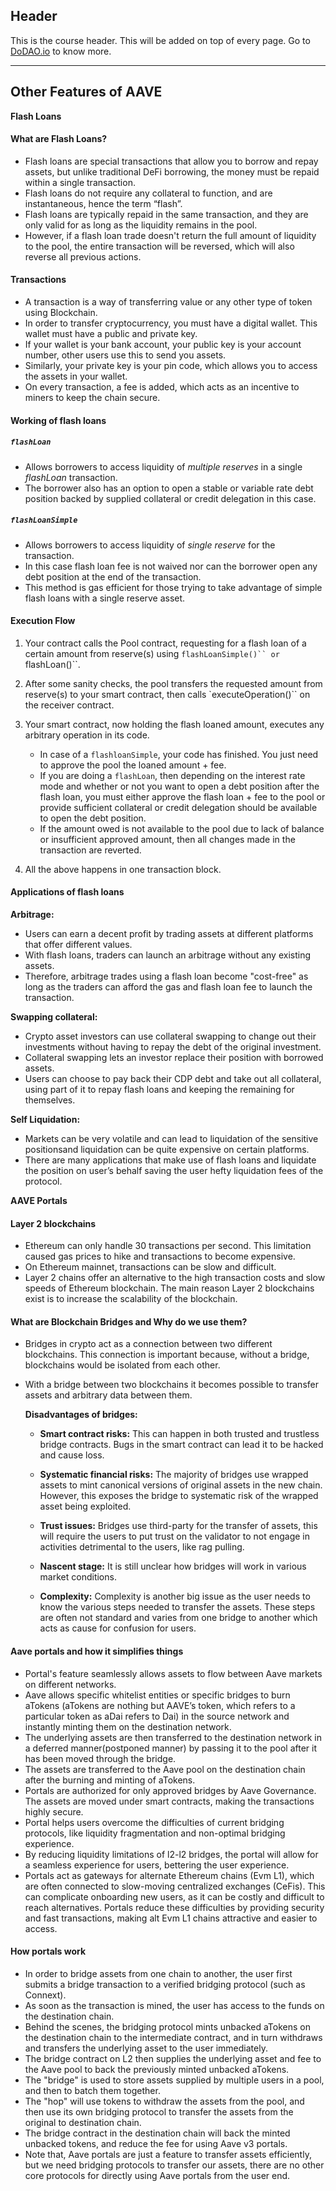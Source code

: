 ## Header
This is the course header. This will be added on top of every page. Go to [DoDAO.io](https://www.dodao.io) to know more.

 ---
 
 ## Other Features of AAVE
 
 **Flash Loans**        
#### What are Flash Loans?
* Flash loans are special transactions that allow you to borrow and repay assets, but unlike traditional DeFi borrowing, the money must be repaid within a single transaction. 
* Flash loans do not require any collateral to function, and are instantaneous, hence the term “flash”. 
* Flash loans are typically repaid in the same transaction, and they are only valid for as long as the liquidity remains in the pool. 
* However, if a flash loan trade doesn't return the full amount of liquidity to the pool, the entire transaction will be reversed, which will also reverse all previous actions.

#### Transactions
* A transaction is a way of transferring value or any other type of token using Blockchain. 
* In order to transfer cryptocurrency, you must have a digital wallet. This wallet must have a public and private key. 
* If your wallet is your bank account, your public key is your account number, other users use this to send you assets. 
* Similarly, your private key is your pin code, which allows you to access the assets in your wallet. 
* On every transaction, a fee is added, which acts as an incentive to miners to keep the chain secure.

#### Working of flash loans
##### **`flashLoan`** 
* Allows borrowers to access liquidity of *multiple reserves* in a single *flashLoan* transaction. 
* The borrower also has an option to open a stable or variable rate debt position backed by supplied collateral or 
 credit delegation in this case.

##### **`flashLoanSimple`** 
  * Allows borrowers to access liquidity of *single reserve* for the transaction. 
  * In this case flash loan fee is not waived nor can the borrower open any debt position at the end of the transaction. 
  * This method is gas efficient for those trying to take advantage of simple flash loans with a single reserve asset.

#### Execution Flow
1. Your contract calls the Pool contract, requesting for a flash loan of a certain amount from reserve(s) using `flashLoanSimple()`` or `flashLoan()``.

2. After some sanity checks, the pool transfers the requested amount from reserve(s) to your smart contract, then calls `executeOperation()`` on the receiver contract.

3. Your smart contract, now holding the flash loaned amount, executes any arbitrary operation in its code.
    * In case of a `flashloanSimple`, your code has finished. You just need to approve the pool the loaned amount + fee. 
    * If you are doing a `flashLoan`,  then depending on the interest rate mode and whether or not you want to open a debt position after the flash loan, you must either approve the 
      flash loan + fee to the pool or provide sufficient collateral or credit delegation should be available to open the debt position.
    * If the amount owed is not available to the pool due to lack of balance or insufficient approved amount, then all changes made in the transaction are reverted.

4. All the above happens in one transaction block.

 #### Applications of flash loans

 **Arbitrage:** 
 * Users can earn a decent profit by trading assets at different platforms that offer different values. 
 * With flash loans, traders can launch an arbitrage without any existing assets. 
 * Therefore, arbitrage trades using a flash loan become "cost-free" as long as the traders can afford the gas and flash loan fee to launch the transaction.

 **Swapping collateral:**
 * Crypto asset investors can use collateral swapping to change out their investments without having to repay the debt of the original investment. 
 * Collateral swapping lets an investor replace their position with borrowed assets. 
 * Users can choose to pay back their CDP debt and take out all collateral, using part of it to repay flash loans and keeping the remaining for themselves.

 **Self Liquidation:**
 * Markets can be very volatile and can lead to liquidation of the sensitive positionsand liquidation can be quite expensive on certain platforms.  
 * There are many applications that make use of flash loans and liquidate the position on user’s behalf saving the user hefty liquidation fees of the protocol.
 
 **AAVE Portals**        
#### Layer 2 blockchains 
* Ethereum can only handle 30 transactions per second. This limitation caused gas prices to hike and transactions to become expensive.
* On Ethereum mainnet, transactions can be slow and difficult.
* Layer 2 chains offer an alternative to the high transaction costs and slow speeds of Ethereum blockchain. The main reason Layer 2 blockchains exist is to increase the scalability of the blockchain.

#### What are Blockchain Bridges and Why do we use them? 
* Bridges in crypto act as a connection between two different blockchains. This connection is important because, without a bridge, blockchains would be isolated from each other.
* With a bridge between two blockchains it becomes possible to transfer assets and arbitrary data between them.
   
   **Disadvantages of bridges:**
   
   * **Smart contract risks:**
   This can happen in both trusted and trustless bridge contracts. Bugs in the smart contract can lead it to be hacked and cause loss.
   
   * **Systematic financial risks:**
   The majority of bridges use wrapped assets to mint canonical versions of original assets in the new chain. However, this exposes the bridge to systematic risk of the wrapped asset being exploited.
   
   * **Trust issues:**
   Bridges use third-party for the transfer of assets, this will require the users to put trust on the validator to not engage in activities detrimental to the users, like rag pulling.
   
   * **Nascent stage:**
   It is still unclear how bridges will work in various market conditions.

   * **Complexity:**
   Complexity is another big issue as the user needs to know the various steps needed to transfer the assets. These steps are often not standard and varies from one bridge to another which acts as cause for confusion
   for users.



#### Aave portals and how it simplifies things
* Portal's feature seamlessly allows assets to flow between Aave markets on different networks. 
* Aave allows specific whitelist entities or specific bridges to burn aTokens (aTokens are nothing but AAVE’s token, which refers to a particular token as aDai refers to Dai) 
  in the source network and instantly minting them on the destination network. 
* The underlying assets are then transferred to the destination network in a deferred manner(postponed manner) by passing it to the pool after it has been moved through the bridge. 
* The assets are transferred to the Aave pool on the destination chain after the burning and minting of aTokens.
* Portals are authorized for only approved bridges by Aave Governance. The assets are moved under smart contracts, making the transactions highly secure.
* Portal helps users overcome the difficulties of current bridging protocols, like liquidity fragmentation and non-optimal bridging experience. 
* By reducing liquidity limitations of l2-l2 bridges, the portal will allow for a seamless experience for users, bettering the user experience.
* Portals act as gateways for alternate Ethereum chains (Evm L1), which are often connected to slow-moving centralized exchanges (CeFis). This can complicate onboarding new users, as it can be costly and difficult to 
  reach alternatives. Portals reduce these difficulties by providing security and fast transactions, making alt Evm L1 chains attractive and easier to access.


#### How portals work
* In order to bridge assets from one chain to another, the user first submits a bridge transaction to a verified bridging protocol (such as Connext). 
* As soon as the transaction is mined, the user has access to the funds on the destination chain. 
* Behind the scenes, the bridging protocol mints unbacked aTokens on the destination chain to the intermediate contract, and in turn withdraws and transfers the underlying asset to the user immediately. 
* The bridge contract on L2 then supplies the underlying asset and fee to the Aave pool to back the previously minted unbacked aTokens. 
* The "bridge" is used to store assets supplied by multiple users in a pool, and then to batch them together. 
* The "hop" will use tokens to withdraw the assets from the pool, and then use its own bridging protocol to transfer the assets from the original to destination chain. 
* The bridge contract in the destination chain will back the minted unbacked tokens, and reduce the fee for using Aave v3 portals. 
* Note that, Aave portals are just a feature to transfer assets efficiently, but we need bridging protocols to transfer our assets, there are no other core protocols for directly using Aave portals from the user end.
 
 
